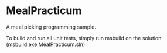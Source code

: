# MealPracticum
A meal picking programming sample.

To build and run all unit tests, simply run msbuild on the solution (msbuild.exe MealPracticum.sln)
